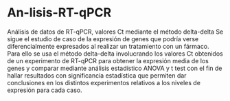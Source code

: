 # An-lisis-RT-qPCR
Análisis de datos de RT-qPCR, valores Ct mediante el método delta-delta
Se sigue el estudio de caso de la expresión de genes que podría verse diferencialmente expresados al realizar un tratamiento con un fármaco. Para ello se usa el método delta-delta involucrando los valores Ct obtenidos de un experimento de RT-qPCR para obtener la expresión media de los genes y comparar mediante análisis estadístico ANOVA y t test con el fin de hallar resultados con significancia estadística que permiten dar conclusiones en los distintos experimentos relativos a los niveles de expresión para cada caso.
